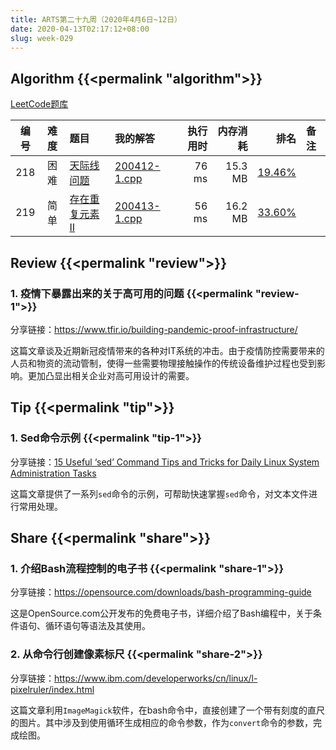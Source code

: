 ```yaml
---
title: ARTS第二十九周（2020年4月6日~12日）
date: 2020-04-13T02:17:12+08:00
slug: week-029
---
```


## Algorithm {{<permalink "algorithm">}}

[LeetCode题库](https://leetcode-cn.com/problemset/all/)

| 编号 | 难度 | 题目 | 我的解答 | 执行用时 | 内存消耗 | 排名 | 备注 |
|:----:|:----:|:-----|:---------|---------:|---------:|-----:|:-----|
| 218 | 困难 | [天际线问题](https://leetcode-cn.com/problems/the-skyline-problem/) | [200412-1.cpp](https://github.com/yanlinlin82/leetcode/blob/master/00218_the-skyline-problem/200412-1.cpp) | 76 ms | 15.3 MB | [19.46%](https://leetcode-cn.com/submissions/detail/62237034/) |  |
| 219 | 简单 | [存在重复元素 II](https://leetcode-cn.com/problems/contains-duplicate-ii/) | [200413-1.cpp](https://github.com/yanlinlin82/leetcode/blob/master/00219_contains-duplicate-ii/200413-1.cpp) | 56 ms | 16.2 MB | [33.60%](https://leetcode-cn.com/submissions/detail/62237892/) |  |

## Review {{<permalink "review">}}

### 1. 疫情下暴露出来的关于高可用的问题 {{<permalink "review-1">}}

分享链接：<https://www.tfir.io/building-pandemic-proof-infrastructure/>

这篇文章谈及近期新冠疫情带来的各种对IT系统的冲击。由于疫情防控需要带来的人员和物资的流动管制，使得一些需要物理接触操作的传统设备维护过程也受到影响。更加凸显出相关企业对高可用设计的需要。

## Tip {{<permalink "tip">}}

### 1. Sed命令示例 {{<permalink "tip-1">}}

分享链接：[15 Useful ‘sed’ Command Tips and Tricks for Daily Linux System Administration Tasks](https://www.tecmint.com/linux-sed-command-tips-tricks/)

这篇文章提供了一系列`sed`命令的示例，可帮助快速掌握`sed`命令，对文本文件进行常用处理。


## Share {{<permalink "share">}}

### 1. 介绍Bash流程控制的电子书 {{<permalink "share-1">}}

分享链接：<https://opensource.com/downloads/bash-programming-guide>

这是OpenSource.com公开发布的免费电子书，详细介绍了Bash编程中，关于条件语句、循环语句等语法及其使用。

### 2. 从命令行创建像素标尺 {{<permalink "share-2">}}

分享链接：<https://www.ibm.com/developerworks/cn/linux/l-pixelruler/index.html>

这篇文章利用`ImageMagick`软件，在bash命令中，直接创建了一个带有刻度的直尺的图片。其中涉及到使用循环生成相应的命令参数，作为`convert`命令的参数，完成绘图。

